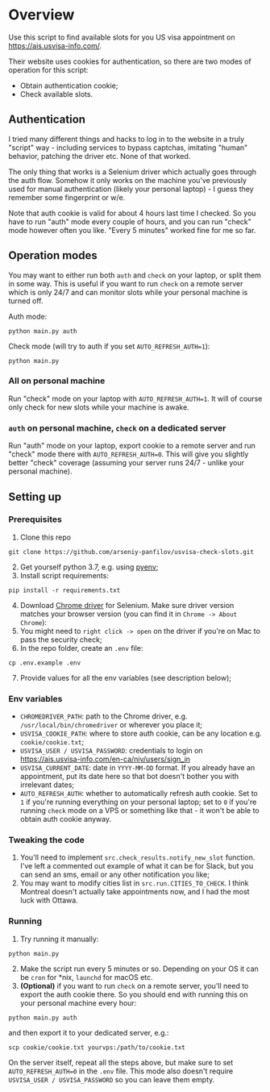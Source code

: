 # Overview

Use this script to find available slots for you US visa appointment on  https://ais.usvisa-info.com/.

Their website uses cookies for authentication, so there are two modes of operation for this script:
- Obtain authentication cookie;
- Check available slots.

## Authentication

I tried many different things and hacks to log in to the website in a truly "script" way - including services to bypass captchas,
imitating "human" behavior, patching the driver etc. None of that worked.

The only thing that works is a Selenium driver which actually goes through the auth flow. Somehow it only works on the machine
 you've previously used for manual authentication (likely your personal laptop) - I guess they remember some fingerprint or w/e.

Note that auth cookie is valid for about 4 hours last time I checked. So you have to run "auth" mode every couple of hours, and you can run "check" mode however often you like. "Every 5 minutes" worked fine for me so far. 

## Operation modes

You may want to either run both `auth` and `check` on your laptop, or split them in some way.
This is useful if you want to run `check` on a remote server which is only 24/7 and can monitor slots while your personal machine is turned off.

Auth mode:
```shell
python main.py auth
```
Check mode (will try to auth if you set `AUTO_REFRESH_AUTH=1`):
```shell
python main.py
```

### All on personal machine 

Run "check" mode on your laptop with `AUTO_REFRESH_AUTH=1`. It will of course only check for new slots while your machine is awake.

### `auth` on personal machine, `check` on a dedicated server
Run "auth" mode on your laptop, export cookie to a remote server and run "check" mode there with `AUTO_REFRESH_AUTH=0`. This will give you slightly better "check" coverage (assuming your server runs 24/7 - unlike your personal machine). 

## Setting up

### Prerequisites
1. Clone this repo
```shell
git clone https://github.com/arseniy-panfilov/usvisa-check-slots.git
```
2. Get yourself python 3.7, e.g. using [pyenv](https://github.com/pyenv/pyenv);
3. Install script requirements:
```shell
pip install -r requirements.txt
```
4. Download [Chrome driver](https://chromedriver.chromium.org/downloads) for Selenium. Make sure driver version matches your browser version (you can find it in `Chrome -> About Chrome`):
5. You might need to `right click -> open` on the driver if you're on Mac to pass the security check;
6. In the repo folder, create an `.env` file:
```shell
cp .env.example .env
```
7. Provide values for all the env variables (see description below);

### Env variables

- `CHROMEDRIVER_PATH`: path to the Chrome driver, e.g. `/usr/local/bin/chromedriver` or wherever you place it;
- `USVISA_COOKIE_PATH`: where to store auth cookie, can be any location e.g. `cookie/cookie.txt`;
- `USVISA_USER / USVISA_PASSWORD`: credentials to login on https://ais.usvisa-info.com/en-ca/niv/users/sign_in
- `USVISA_CURRENT_DATE`: date in `YYYY-MM-DD` format. If you already have an appointment, put its date here so that bot doesn't bother you with irrelevant dates;
- `AUTO_REFRESH_AUTH`: whether to automatically refresh auth cookie. Set to `1` if you're running everything on your personal laptop; set to `0` if you're running `check` mode on a VPS or something like that - it won't be able to obtain auth cookie anyway.

### Tweaking the code

1. You'll need to implement `src.check_results.notify_new_slot` function. I've left a commented out example of what it can be for Slack, but you can send an sms, email or any other notification you like;
2. You may want to modify cities list in `src.run.CITIES_TO_CHECK`. I think Montreal doesn't actually take appointments now, and I had the most luck with Ottawa.

### Running 

1. Try running it manually:
 ```shell
 python main.py
 ```
2. Make the script run every 5 minutes or so. Depending on your OS it can be `cron` for *nix, `launchd` for macOS etc. 
3. **(Optional)** if you want to run `check` on a remote server, you'll need to export the auth cookie there. So you should end with running this on your personal machine every hour:
```shell
python main.py auth
```
and then export it to your dedicated server, e.g.:
```shell
scp cookie/cookie.txt yourvps:/path/to/cookie.txt
```
On the server itself, repeat all the steps above, but make sure to set `AUTO_REFRESH_AUTH=0` in the `.env` file. This mode also doesn't require `USVISA_USER / USVISA_PASSWORD` so you can leave them empty. 
